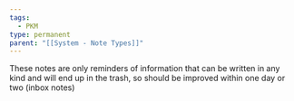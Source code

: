 ```yaml
---
tags:
  - PKM
type: permanent
parent: "[[System - Note Types]]"
---
```

These notes are only reminders of information that can be written in any kind and will end up in the trash, so should be improved within one day or two (inbox notes)